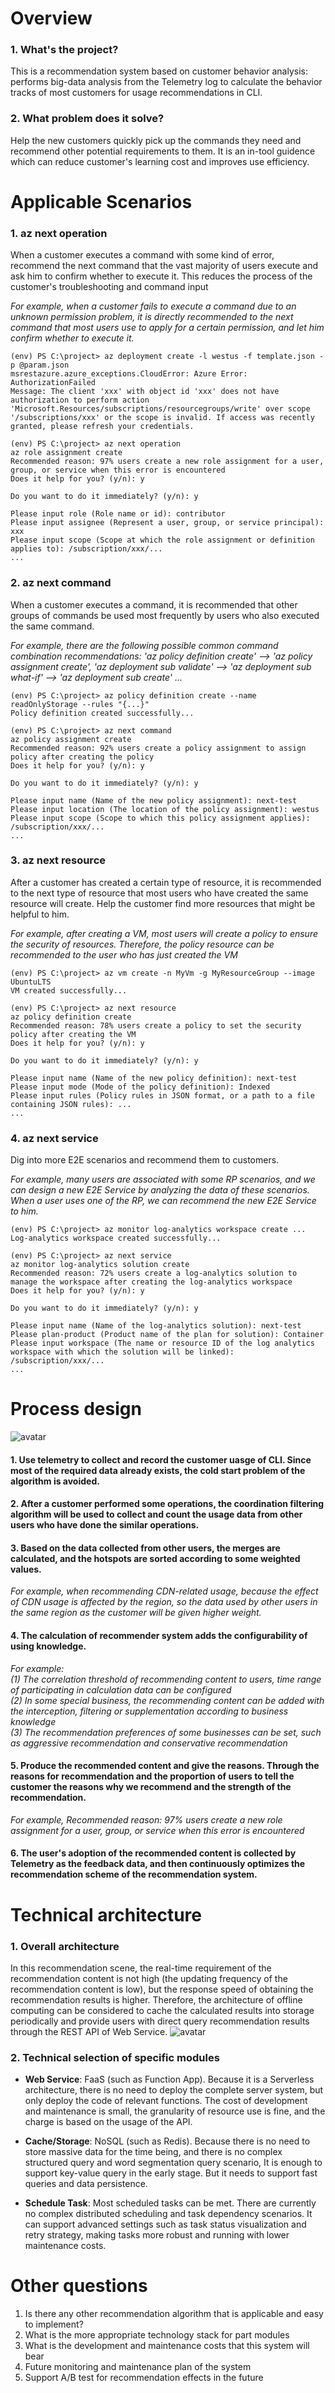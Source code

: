 # Overview
### 1. What's the project?
This is a recommendation system based on customer behavior analysis: performs big-data analysis from the Telemetry log to calculate the behavior tracks of most customers for usage recommendations in CLI.
### 2. What problem does it solve?
Help the new customers quickly pick up the commands they need and recommend other potential requirements to them. It is an in-tool guidence which can reduce customer's learning cost and improves use efficiency.

# Applicable Scenarios
### 1. az next operation
When a customer executes a command with some kind of error, recommend the next command that the vast majority of users execute and ask him to confirm whether to execute it. This reduces the process of the customer's troubleshooting and command input

*For example, when a customer fails to execute a command due to an unknown permission problem, it is directly recommended to the next command that most users use to apply for a certain permission, and let him confirm whether to execute it.* 

```pwsh
(env) PS C:\project> az deployment create -l westus -f template.json -p @param.json
msrestazure.azure_exceptions.CloudError: Azure Error: AuthorizationFailed
Message: The client 'xxx' with object id 'xxx' does not have authorization to perform action 'Microsoft.Resources/subscriptions/resourcegroups/write' over scope '/subscriptions/xxx' or the scope is invalid. If access was recently granted, please refresh your credentials.

(env) PS C:\project> az next operation
az role assignment create
Recommended reason: 97% users create a new role assignment for a user, group, or service when this error is encountered
Does it help for you? (y/n): y

Do you want to do it immediately? (y/n): y

Please input role (Role name or id): contributor
Please input assignee (Represent a user, group, or service principal): xxx
Please input scope (Scope at which the role assignment or definition applies to): /subscription/xxx/...
...
```

### 2. az next command
When a customer executes a command, it is recommended that other groups of commands be used most frequently by users who also executed the same command.

*For example, there are the following possible common command combination recommendations: 'az policy definition create' --> 'az policy assignment create', 'az deployment sub validate' --> 'az deployment sub what-if' --> 'az deployment sub create' ...*

```pwsh
(env) PS C:\project> az policy definition create --name readOnlyStorage --rules "{...}"
Policy definition created successfully...

(env) PS C:\project> az next command
az policy assignment create
Recommended reason: 92% users create a policy assignment to assign policy after creating the policy
Does it help for you? (y/n): y

Do you want to do it immediately? (y/n): y

Please input name (Name of the new policy assignment): next-test
Please input location (The location of the policy assignment): westus
Please input scope (Scope to which this policy assignment applies): /subscription/xxx/...
...
```

### 3. az next resource
After a customer has created a certain type of resource, it is recommended to the next type of resource that most users who have created the same resource will create. Help the customer find more resources that might be helpful to him.

*For example, after creating a VM, most users will create a policy to ensure the security of resources. Therefore, the policy resource can be recommended to the user who has just created the VM* 

```pwsh
(env) PS C:\project> az vm create -n MyVm -g MyResourceGroup --image UbuntuLTS
VM created successfully...

(env) PS C:\project> az next resource
az policy definition create
Recommended reason: 78% users create a policy to set the security policy after creating the VM
Does it help for you? (y/n): y

Do you want to do it immediately? (y/n): y

Please input name (Name of the new policy definition): next-test
Please input mode (Mode of the policy definition): Indexed
Please input rules (Policy rules in JSON format, or a path to a file containing JSON rules): ...
...
```

### 4. az next service
Dig into more E2E scenarios and recommend them to customers.

*For example, many users are associated with some RP scenarios, and we can design a new E2E Service by analyzing the data of these scenarios. When a user uses one of the RP, we can recommend the new E2E Service to him.*

```pwsh
(env) PS C:\project> az monitor log-analytics workspace create ...
Log-analytics workspace created successfully...

(env) PS C:\project> az next service
az monitor log-analytics solution create
Recommended reason: 72% users create a log-analytics solution to manage the workspace after creating the log-analytics workspace
Does it help for you? (y/n): y

Do you want to do it immediately? (y/n): y

Please input name (Name of the log-analytics solution): next-test
Please plan-product (Product name of the plan for solution): Container
Please input workspace (The name or resource ID of the log analytics workspace with which the solution will be linked): /subscription/xxx/...
...

```

# Process design
![avatar](https://github.com/zhoxing-ms/image/blob/master/Annotation%202020-07-19%20150631.png)

#### 1. Use telemetry to collect and record the customer uasge of CLI. Since most of the required data already exists, the cold start problem of the algorithm is avoided.

#### 2. After a customer performed some operations, the coordination filtering algorithm will be used to collect and count the usage data from other users who have done the similar operations.

#### 3. Based on the data collected from other users, the merges are calculated, and the hotspots are sorted according to some weighted values. 

*For example, when recommending CDN-related usage, because the effect of CDN usage is affected by the region, so the data used by other users in the same region as the customer will be given higher weight.*

#### 4. The calculation of recommender system adds the configurability of using knowledge.

*For example:*<br/>
*(1) The correlation threshold of recommending content to users, time range of participating in calculation data can be configured*<br/>
*(2) In some special business, the recommending content can be added with the interception, filtering or supplementation according to business knowledge*<br/>
*(3) The recommendation preferences of some businesses can be set, such as aggressive recommendation and conservative recommendation*

#### 5. Produce the recommended content and give the reasons. Through the reasons for recommendation and the proportion of users to tell the customer the reasons why we recommend and the strength of the recommendation.

*For example, Recommended reason: 97% users create a new role assignment for a user, group, or service when this error is encountered*

#### 6. The user's adoption of the recommended content is collected by Telemetry as the feedback data, and then continuously optimizes the recommendation scheme of the recommendation system.

# Technical architecture
### 1. Overall architecture
In this recommendation scene, the real-time requirement of the recommendation content is not high (the updating frequency of the recommendation content is low), but the response speed of obtaining the recommendation results is higher.
Therefore, the architecture of offline computing can be considered to cache the calculated results into storage periodically and provide users with direct query recommendation results through the REST API of Web Service.
![avatar](https://github.com/zhoxing-ms/image/blob/master/Annotation%202020-07-19%20153316.png)

### 2. Technical selection of specific modules
* **Web Service**: FaaS (such as Function App). Because it is a Serverless architecture, there is no need to deploy the complete server system, but only deploy the code of relevant functions. The cost of development and maintenance is small, the granularity of resource use is fine, and the charge is based on the usage of the API.

* **Cache/Storage**: NoSQL (such as Redis). Because there is no need to store massive data for the time being, and there is no complex structured query and word segmentation query scenario, It is enough to support key-value query in the early stage. But it needs to support fast queries and data persistence.

* **Schedule Task**: Most scheduled tasks can be met. There are currently no complex distributed scheduling and task dependency scenarios. It can support advanced settings such as task status visualization and retry strategy, making tasks more robust and running with lower maintenance costs.

# Other questions
1. Is there any other recommendation algorithm that is applicable and easy to implement?
2. What is the more appropriate technology stack for part modules
3. What is the development and maintenance costs that this system will bear 
4. Future monitoring and maintenance plan of the system
5. Support A/B test for recommendation effects in the future
